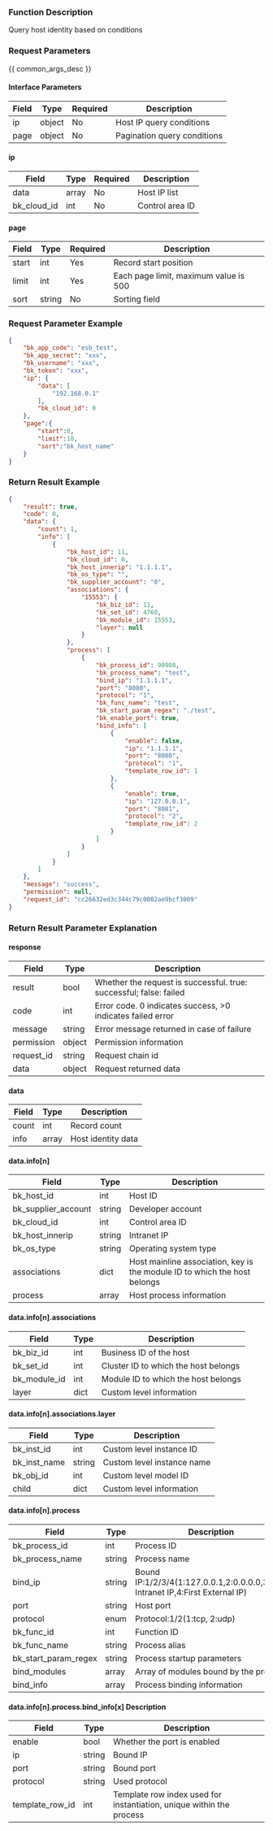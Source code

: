 ### Function Description

Query host identity based on conditions

### Request Parameters

{{ common_args_desc }}

#### Interface Parameters

| Field | Type   | Required | Description                 |
| ----- | ------ | -------- | --------------------------- |
| ip    | object | No       | Host IP query conditions    |
| page  | object | No       | Pagination query conditions |

#### ip

| Field       | Type  | Required | Description     |
| ----------- | ----- | -------- | --------------- |
| data        | array | No       | Host IP list    |
| bk_cloud_id | int   | No       | Control area ID |

#### page

| Field | Type   | Required | Description                           |
| ----- | ------ | -------- | ------------------------------------- |
| start | int    | Yes      | Record start position                 |
| limit | int    | Yes      | Each page limit, maximum value is 500 |
| sort  | string | No       | Sorting field                         |

### Request Parameter Example

```json
{
    "bk_app_code": "esb_test",
    "bk_app_secret": "xxx",
    "bk_username": "xxx",
    "bk_token": "xxx",
    "ip": {
        "data": [
            "192.168.0.1"
        ],
        "bk_cloud_id": 0
    },
    "page":{
        "start":0,
        "limit":10,
        "sort":"bk_host_name"
    }
}
```

### Return Result Example

```json
{
    "result": true,
    "code": 0,
    "data": {
        "count": 1,
        "info": [
            {
                "bk_host_id": 11,
                "bk_cloud_id": 0,
                "bk_host_innerip": "1.1.1.1",
                "bk_os_type": "",
                "bk_supplier_account": "0",
                "associations": {
                    "15553": {
                        "bk_biz_id": 11,
                        "bk_set_id": 4760,
                        "bk_module_id": 15553,
                        "layer": null
                    }
                },
                "process": [
                    {
                        "bk_process_id": 90908,
                        "bk_process_name": "test",
                        "bind_ip": "1.1.1.1",
                        "port": "8080",
                        "protocol": "1",
                        "bk_func_name": "test",
                        "bk_start_param_regex": "./test",
                        "bk_enable_port": true,
                        "bind_info": [
                            {
                                "enable": false,
                                "ip": "1.1.1.1",
                                "port": "8080",
                                "protocol": "1",
                                "template_row_id": 1
                            },
                            {
                                "enable": true,
                                "ip": "127.0.0.1",
                                "port": "8081",
                                "protocol": "2",
                                "template_row_id": 2
                            }
                        ]
                    }
                ]
            }
        ]
    },
    "message": "success",
    "permission": null,
    "request_id": "cc26632ed3c344c79c0002ae9bcf3009"
}
```

### Return Result Parameter Explanation

#### response

| Field       | Type   | Description                                                  |
| ---------- | ------ | ------------------------------------------------------------ |
| result     | bool   | Whether the request is successful. true: successful; false: failed |
| code       | int    | Error code. 0 indicates success, >0 indicates failed error   |
| message    | string | Error message returned in case of failure                    |
| permission | object | Permission information                                       |
| request_id | string | Request chain id                                             |
| data       | object | Request returned data                                        |

#### data

| Field | Type  | Description        |
| ----- | ----- | ------------------ |
| count | int   | Record count       |
| info  | array | Host identity data |

#### data.info[n]

| Field               | Type   | Description                                                  |
| ------------------- | ------ | ------------------------------------------------------------ |
| bk_host_id          | int    | Host ID                                                      |
| bk_supplier_account | string | Developer account                                            |
| bk_cloud_id         | int    | Control area ID                                              |
| bk_host_innerip     | string | Intranet IP                                                  |
| bk_os_type          | string | Operating system type                                        |
| associations        | dict   | Host mainline association, key is the module ID to which the host belongs |
| process             | array  | Host process information                                     |

#### data.info[n].associations

| Field        | Type | Description                          |
| ------------ | ---- | ------------------------------------ |
| bk_biz_id    | int  | Business ID of the host              |
| bk_set_id    | int  | Cluster ID to which the host belongs |
| bk_module_id | int  | Module ID to which the host belongs  |
| layer        | dict | Custom level information             |

#### data.info[n].associations.layer

| Field        | Type   | Description                |
| ------------ | ------ | -------------------------- |
| bk_inst_id   | int    | Custom level instance ID   |
| bk_inst_name | string | Custom level instance name |
| bk_obj_id    | int    | Custom level model ID      |
| child        | dict   | Custom level information   |

#### data.info[n].process

| Field                | Type   | Description                                                  |
| -------------------- | ------ | ------------------------------------------------------------ |
| bk_process_id        | int    | Process ID                                                   |
| bk_process_name      | string | Process name                                                 |
| bind_ip              | string | Bound IP:1/2/3/4(1:127.0.0.1,2:0.0.0.0,3:First Intranet IP,4:First External IP) |
| port                 | string | Host port                                                    |
| protocol             | enum   | Protocol:1/2(1:tcp, 2:udp)                                   |
| bk_func_id           | int    | Function ID                                                  |
| bk_func_name         | string | Process alias                                                |
| bk_start_param_regex | string | Process startup parameters                                   |
| bind_modules         | array  | Array of modules bound by the process                        |
| bind_info            | array  | Process binding information                                  |

#### data.info[n].process.bind_info[x] Description

| Field           | Type   | Description                                                  |
| --------------- | ------ | ------------------------------------------------------------ |
| enable          | bool   | Whether the port is enabled                                  |
| ip              | string | Bound IP                                                     |
| port            | string | Bound port                                                   |
| protocol        | string | Used protocol                                                |
| template_row_id | int    | Template row index used for instantiation, unique within the process |